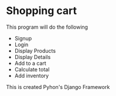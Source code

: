 <h1>Shopping cart</h1>
<p>This program will do the following</p>
 <ul style="list-style-type:disc;">
  <li>Signup</li>
  <li>Login</li>
  <li>Display Products</li>
   <li>Display Details</li>
  <li>Add to a cart</li>
  <li>Calculate total</li>
  <li>Add inventory</li>
</ul> 
<p>This is created Pyhon's Django Framework</p>

